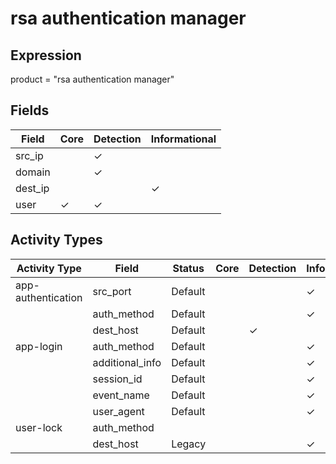 rsa authentication manager
==========================

Expression
----------

product = "rsa authentication manager"

Fields
------

| Field   | Core     | Detection | Informational |
| ------- | -------- | --------- | ------------- |
| src_ip  |          | &#10003;  |               |
| domain  |          | &#10003;  |               |
| dest_ip |          |           | &#10003;      |
| user    | &#10003; | &#10003;  |               |

Activity Types
--------------

| Activity Type      | Field           | Status  | Core | Detection | Informational |
| ------------------ | --------------- | ------- | ---- | --------- | ------------- |
| app-authentication | src_port        | Default |      |           | &#10003;      |
|                    | auth_method     | Default |      |           | &#10003;      |
|                    | dest_host       | Default |      | &#10003;  |               |
| app-login          | auth_method     | Default |      |           | &#10003;      |
|                    | additional_info | Default |      |           | &#10003;      |
|                    | session_id      | Default |      |           | &#10003;      |
|                    | event_name      | Default |      |           | &#10003;      |
|                    | user_agent      | Default |      |           | &#10003;      |
| user-lock          | auth_method     |         |      |           |               |
|                    | dest_host       | Legacy  |      |           | &#10003;      |


